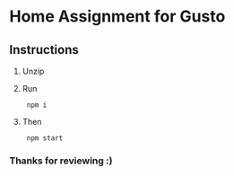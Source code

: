 # Home Assignment for Gusto

## Instructions

1. Unzip 
2. Run

		npm i
3. Then

		npm start

### Thanks for reviewing :)
